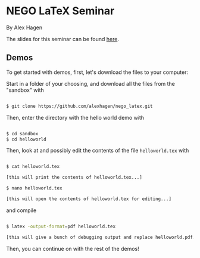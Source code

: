 # NEGO LaTeX Seminar

By Alex Hagen

The slides for this seminar can be found [here](https://github.com/alexhagen/nego_latex/raw/master/latex.pdf).

## Demos

To get started with demos, first, let's download the files to your computer:

Start in a folder of your choosing, and download all the files from the "sandbox" with

```bash

$ git clone https://github.com/alexhagen/nego_latex.git

```

Then, enter the directory with the hello world demo with

```bash

$ cd sandbox
$ cd helloworld

```

Then, look at and possibly edit the contents of the file `helloworld.tex` with

```bash

$ cat helloworld.tex

[this will print the contents of helloworld.tex...]

$ nano helloworld.tex

[this will open the contents of helloworld.tex for editing...]

```

and compile

```bash

$ latex -output-format=pdf helloworld.tex

[this will give a bunch of debugging output and replace helloworld.pdf...]
```

Then, you can continue on with the rest of the demos!

